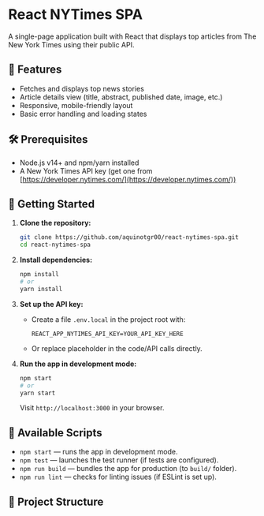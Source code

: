 # React NYTimes SPA

A single-page application built with React that displays top articles from The New York Times using their public API.

## 📌 Features

- Fetches and displays top news stories
- Article details view (title, abstract, published date, image, etc.)
- Responsive, mobile-friendly layout
- Basic error handling and loading states

## 🛠️ Prerequisites

- Node.js v14+ and npm/yarn installed
- A New York Times API key (get one from [https://developer.nytimes.com/](https://developer.nytimes.com/))

## 🚀 Getting Started

1. **Clone the repository:**
    ```bash
    git clone https://github.com/aquinotgr00/react-nytimes-spa.git
    cd react-nytimes-spa
    ```

2. **Install dependencies:**
    ```bash
    npm install
    # or
    yarn install
    ```

3. **Set up the API key:**
   - Create a file `.env.local` in the project root with:
     ```dotenv
     REACT_APP_NYTIMES_API_KEY=YOUR_API_KEY_HERE
     ```
   - Or replace placeholder in the code/API calls directly.

4. **Run the app in development mode:**
    ```bash
    npm start
    # or
    yarn start
    ```
   Visit `http://localhost:3000` in your browser.

## 🧪 Available Scripts

- `npm start` — runs the app in development mode.
- `npm test` — launches the test runner (if tests are configured).
- `npm run build` — bundles the app for production (to `build/` folder).
- `npm run lint` — checks for linting issues (if ESLint is set up).

## 🔧 Project Structure

